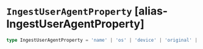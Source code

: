 # `IngestUserAgentProperty` [alias-IngestUserAgentProperty]
```typescript
type IngestUserAgentProperty = 'name' | 'os' | 'device' | 'original' | 'version';
```
